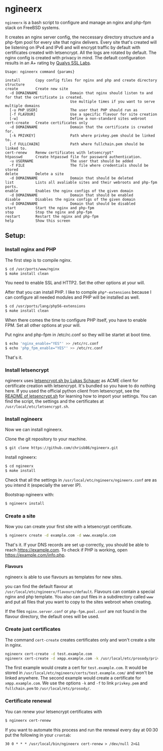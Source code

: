 # ngineerx

``ngineerx`` is a bash script to configure and manage an nginx and php-fpm stack on FreeBSD systems.

It creates an nginx server config, the neccessary directory structure and a php-fpm pool for every site that nginx delivers. Every site that's created will be listening on IPv4 and IPv6 and will encrypt traffic by default with certificates created with letsencrypt. All the logs are rotated by default. The nginx config is created with privacy in mind. The default configuration results in an A+ rating by [Qualys SSL Labs](https://www.ssllabs.com/ssltest/).

```text
Usage: ngineerx command {params}

install       Copy config files for nginx and php and create directory structure
create        Create new site
  -d DOMAINNAME               Domain that nginx should listen to and for that the certificate is created.
                              Use multiple times if you want to serve multiple domains
  [-u PHP_USER]               The user that PHP should run as
  [-f FLAVOUR]                Use a specific flavour for site creation
  [-w]                        Define a non-standard sites webroot
cert-create   Create certificates only
  -d DOMAINNAME               Domain that the certificate is created for.
  [-k PRIVKEY]                Path where privkey.pem should be linked to.
  [-f FULLCHAIN]              Path where fullchain.pem should be linked to.
cert-renew    Renew certificates with letsencrypt"
htpasswd      Create htpasswd file for password authentication.
  -u USERNAME                 The user that should be added
  -f FILE                     The file where credentials should be stored
delete        Delete a site
  -d DOMAINNAME               Domain that should be deleted
list          Lists all avaliable sites and their webroots and php-fpm ports.
enable        Enables the nginx configs of the given domain
  -d DOMAINNAME               Domain that should be enabled
disable       Disables the nginx configs of the given domain
  -d DOMAINNAME               Domain that should be disabled
start         Start the nginx and php-fpm
stop          Stop the nginx and php-fpm
restart       Restart the nginx and php-fpm
help          Show this screen
```

## Setup:

### Install nginx and PHP

The first step is to compile nginx.

```bash
$ cd /usr/ports/www/nginx
$ make install clean
```
You need to enable SSL and HTTP2. Set the other options at your will.

After that you can install PHP. I like to compile ``php*-extensions`` because I can configure all needed modules and PHP will be installed as well.
```bash
$ cd /usr/ports/lang/php56-extensions
$ make install clean
```

When there comes the time to configure PHP itself, you have to enable FPM. Set all other options at your will.

Put nginx and php-fpm in /etc/rc.conf so they will be startet at boot time.
```bash
$ echo 'nginx_enable="YES"' >> /etc/rc.conf
$ echo 'php_fpm_enable="YES"' >> /etc/rc.conf
```

That's it.

### Install letsencrypt

ngineerx uses [letsencrypt.sh by Lukas Schauer](https://github.com/lukas2511/letsencrypt.sh) as ACME client for certificate creation with letsencrypt. It's bundled so you have to do nothing here. If you used the official python client from letsencrypt, see the [README of letsencrypt.sh](https://github.com/lukas2511/letsencrypt.sh/blob/master/README.md) for learning how to import your settings. You can find the script, the settings and the certificates at ``/usr/local/etc/letsencrypt.sh``.

### Install ngineerx

Now we can install ngineerx.

Clone the git repository to your machine.

```bash
$ git clone https://github.com/chrisb86/ngineerx.git
```

Install ngineerx:

```bash
$ cd ngineerx
$ make install
```

Check that all the settings in ``/usr/local/etc/ngineerx/ngineerx.conf`` are as you intend it (especially the server IP).

Bootstrap ngineerx with:

```bash
$ ngineerx install
```

### Create a site

Now you can create your first site with a letsencrypt certificate.

```bash
$ ngineerx create -d example.com -d www.example.com
```

That's it. If your DNS records are set up correctly, you should be able to reach https://example.com. To check if PHP is working, open https://example.com/info.php.

#### Flavours

ngineerx is able to use flavours as templates for new sites.

you can find the default flavour at ``/usr/local/etc/ngineerx/flavours/default``. Flavours can contain a special nginx and php template. You also can put files in a subdirectory called ``www`` and put all files that you want to copy to the sites webroot when creating.

If the files ``nginx.server.conf`` or ``php-fpm.pool.conf`` are not found in the flavour directory, the default ones will be used.

### Create just certificates

The command ``cert-create`` creates certificates only and won't create a site in nginx.

```bash
ngineerx cert-create -d test.example.com
ngineerx cert-create -d xmpp.example.com -k /usr/local/etc/prosody/privkey.pem -f /usr/local/etc/prosody/fullchain.pem
```

The first example would create a cert for ``test.example.com``. It would be stored in ``/usr/local/etc/ngineerx/certs/test.example.com/`` and won't be linked anywhere.
The second example would create a certificate for ``xmpp.example.com``. We use the options ``-k`` and ``-f`` to link ``privkey.pem`` and ``fullchain.pem`` to ``/usr/local/etc/prosody/``.


### Certificate renewal

You can renew your letsencrypt certificates with
```bash
$ ngineerx cert-renew
```

If you want to automate this process and run the renewal every day at 00:30 put the following in your ``crontab``:

```cron
30 0 * * * /usr/local/bin/ngineerx cert-renew > /dev/null 2>&1
```